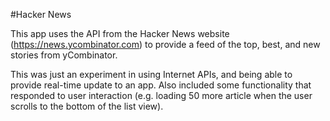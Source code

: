 #Hacker News

This app uses the API from the Hacker News website (https://news.ycombinator.com) to provide a feed of the top, best, and new stories from yCombinator.

This was just an experiment in using Internet APIs, and being able to provide real-time update to an app. Also included some functionality that responded to user interaction (e.g. loading 50 more article when the user scrolls to the bottom of the list view).
